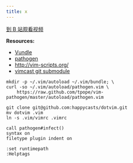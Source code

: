 ```yaml
---
title: x
---
```


[到 B 站观看视频]()

__Resources:__

- [Vundle](https://github.com/gmarik/vundle)
- [pathogen](https://github.com/tpope/vim-pathogen)
- <http://vim-scripts.org/>
- [vimcast git submodule](http://vimcasts.org/episodes/synchronizing-plugins-with-git-submodules-and-pathogen/)

~~~
mkdir -p ~/.vim/autoload ~/.vim/bundle; \
curl -so ~/.vim/autoload/pathogen.vim \
    https://raw.github.com/tpope/vim-pathogen/master/autoload/pathogen.vim
~~~

~~~
git clone git@github.com:happycasts/dotvim.git
mv dotvim .vim
ln -s .vim/vimrc .vimrc
~~~

~~~
call pathogen#infect()
syntax on
filetype plugin indent on
~~~

~~~
:set runtimepath
:Helptags
~~~
